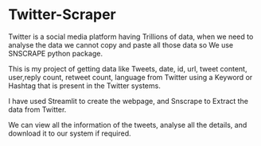 # Twitter-Scraper
Twitter is a social media platform having Trillions of data, when we need to analyse the data we cannot copy and paste all those data so We use SNSCRAPE python package.

This is my project of getting data like Tweets, date, id, url, tweet content, user,reply count, retweet count, language from Twitter using a Keyword or Hashtag that is present in the Twitter systems.

I have used Streamlit to create the webpage, and Snscrape to Extract the data from Twitter.

We can view all the information of the tweets, analyse all the details, and download it to our system if required.
